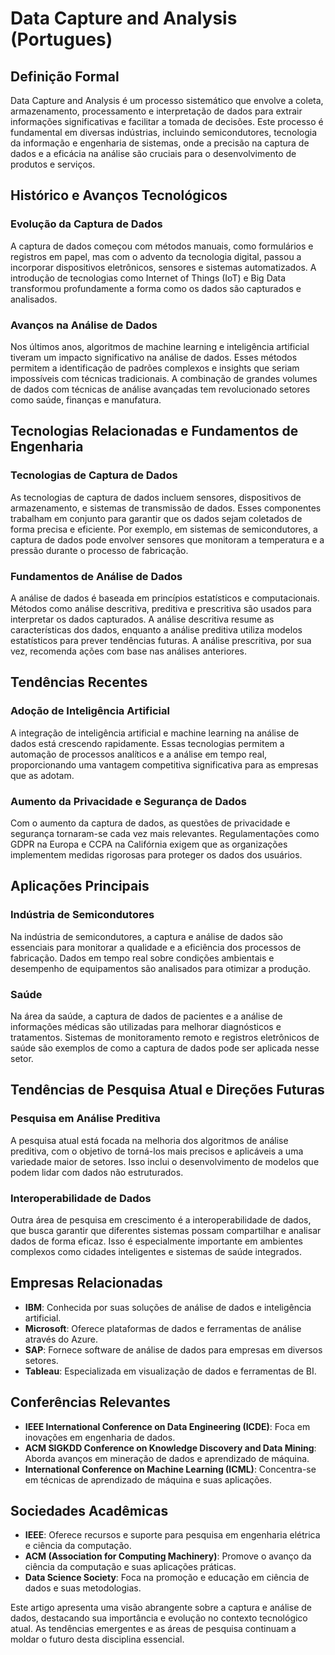 # Data Capture and Analysis (Portugues)

## Definição Formal

Data Capture and Analysis é um processo sistemático que envolve a coleta, armazenamento, processamento e interpretação de dados para extrair informações significativas e facilitar a tomada de decisões. Este processo é fundamental em diversas indústrias, incluindo semicondutores, tecnologia da informação e engenharia de sistemas, onde a precisão na captura de dados e a eficácia na análise são cruciais para o desenvolvimento de produtos e serviços.

## Histórico e Avanços Tecnológicos

### Evolução da Captura de Dados

A captura de dados começou com métodos manuais, como formulários e registros em papel, mas com o advento da tecnologia digital, passou a incorporar dispositivos eletrônicos, sensores e sistemas automatizados. A introdução de tecnologias como Internet of Things (IoT) e Big Data transformou profundamente a forma como os dados são capturados e analisados.

### Avanços na Análise de Dados

Nos últimos anos, algoritmos de machine learning e inteligência artificial tiveram um impacto significativo na análise de dados. Esses métodos permitem a identificação de padrões complexos e insights que seriam impossíveis com técnicas tradicionais. A combinação de grandes volumes de dados com técnicas de análise avançadas tem revolucionado setores como saúde, finanças e manufatura.

## Tecnologias Relacionadas e Fundamentos de Engenharia

### Tecnologias de Captura de Dados

As tecnologias de captura de dados incluem sensores, dispositivos de armazenamento, e sistemas de transmissão de dados. Esses componentes trabalham em conjunto para garantir que os dados sejam coletados de forma precisa e eficiente. Por exemplo, em sistemas de semicondutores, a captura de dados pode envolver sensores que monitoram a temperatura e a pressão durante o processo de fabricação.

### Fundamentos de Análise de Dados

A análise de dados é baseada em princípios estatísticos e computacionais. Métodos como análise descritiva, preditiva e prescritiva são usados para interpretar os dados capturados. A análise descritiva resume as características dos dados, enquanto a análise preditiva utiliza modelos estatísticos para prever tendências futuras. A análise prescritiva, por sua vez, recomenda ações com base nas análises anteriores.

## Tendências Recentes

### Adoção de Inteligência Artificial

A integração de inteligência artificial e machine learning na análise de dados está crescendo rapidamente. Essas tecnologias permitem a automação de processos analíticos e a análise em tempo real, proporcionando uma vantagem competitiva significativa para as empresas que as adotam.

### Aumento da Privacidade e Segurança de Dados

Com o aumento da captura de dados, as questões de privacidade e segurança tornaram-se cada vez mais relevantes. Regulamentações como GDPR na Europa e CCPA na Califórnia exigem que as organizações implementem medidas rigorosas para proteger os dados dos usuários.

## Aplicações Principais

### Indústria de Semicondutores

Na indústria de semicondutores, a captura e análise de dados são essenciais para monitorar a qualidade e a eficiência dos processos de fabricação. Dados em tempo real sobre condições ambientais e desempenho de equipamentos são analisados para otimizar a produção.

### Saúde

Na área da saúde, a captura de dados de pacientes e a análise de informações médicas são utilizadas para melhorar diagnósticos e tratamentos. Sistemas de monitoramento remoto e registros eletrônicos de saúde são exemplos de como a captura de dados pode ser aplicada nesse setor.

## Tendências de Pesquisa Atual e Direções Futuras

### Pesquisa em Análise Preditiva

A pesquisa atual está focada na melhoria dos algoritmos de análise preditiva, com o objetivo de torná-los mais precisos e aplicáveis a uma variedade maior de setores. Isso inclui o desenvolvimento de modelos que podem lidar com dados não estruturados.

### Interoperabilidade de Dados

Outra área de pesquisa em crescimento é a interoperabilidade de dados, que busca garantir que diferentes sistemas possam compartilhar e analisar dados de forma eficaz. Isso é especialmente importante em ambientes complexos como cidades inteligentes e sistemas de saúde integrados.

## Empresas Relacionadas

- **IBM**: Conhecida por suas soluções de análise de dados e inteligência artificial.
- **Microsoft**: Oferece plataformas de dados e ferramentas de análise através do Azure.
- **SAP**: Fornece software de análise de dados para empresas em diversos setores.
- **Tableau**: Especializada em visualização de dados e ferramentas de BI.

## Conferências Relevantes

- **IEEE International Conference on Data Engineering (ICDE)**: Foca em inovações em engenharia de dados.
- **ACM SIGKDD Conference on Knowledge Discovery and Data Mining**: Aborda avanços em mineração de dados e aprendizado de máquina.
- **International Conference on Machine Learning (ICML)**: Concentra-se em técnicas de aprendizado de máquina e suas aplicações.

## Sociedades Acadêmicas

- **IEEE**: Oferece recursos e suporte para pesquisa em engenharia elétrica e ciência da computação.
- **ACM (Association for Computing Machinery)**: Promove o avanço da ciência da computação e suas aplicações práticas.
- **Data Science Society**: Foca na promoção e educação em ciência de dados e suas metodologias.

Este artigo apresenta uma visão abrangente sobre a captura e análise de dados, destacando sua importância e evolução no contexto tecnológico atual. As tendências emergentes e as áreas de pesquisa continuam a moldar o futuro desta disciplina essencial.